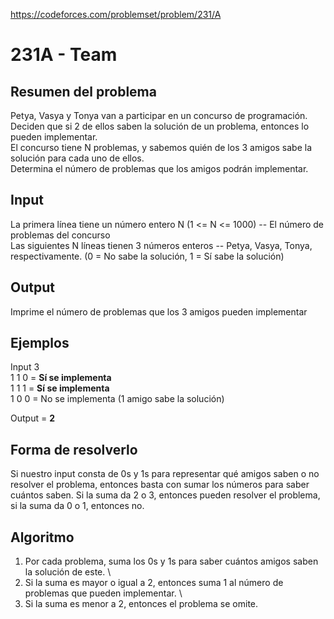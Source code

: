 https://codeforces.com/problemset/problem/231/A

# 231A - Team

## Resumen del problema
Petya, Vasya y Tonya van a participar en un concurso de programación. \
Deciden que si 2 de ellos saben la solución de un problema, entonces lo pueden implementar. \
El concurso tiene N problemas, y sabemos quién de los 3 amigos sabe la solución para cada uno de ellos. \
Determina el número de problemas que los amigos podrán implementar.

## Input
La primera línea tiene un número entero N (1 <= N <= 1000) -- El número de problemas del concurso \
Las siguientes N líneas tienen 3 números enteros -- Petya, Vasya, Tonya, respectivamente. (0 = No sabe la solución, 1 = Sí sabe la solución)

## Output
Imprime el número de problemas que los 3 amigos pueden implementar

## Ejemplos
Input
3 \
1 1 0 = **Sí se implementa** \
1 1 1 = **Sí se implementa** \
1 0 0 = No se implementa (1 amigo sabe la solución)

Output = **2**

## Forma de resolverlo
Si nuestro input consta de 0s y 1s para representar qué amigos saben o no resolver el problema, entonces basta con sumar los números para saber cuántos saben. Si la suma da 2 o 3, entonces pueden resolver el problema, si la suma da 0 o 1, entonces no.

## Algoritmo
1) Por cada problema, suma los 0s y 1s para saber cuántos amigos saben la solución de este. \
2) Si la suma es mayor o igual a 2, entonces suma 1 al número de problemas que pueden implementar. \
3) Si la suma es menor a 2, entonces el problema se omite.





